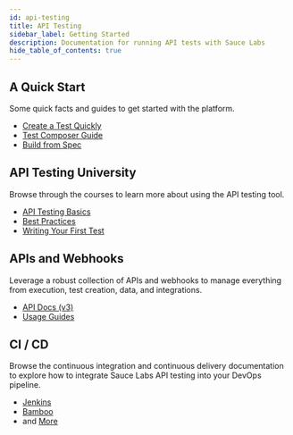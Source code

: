 ```yaml
---
id: api-testing
title: API Testing
sidebar_label: Getting Started
description: Documentation for running API tests with Sauce Labs
hide_table_of_contents: true
---
```


<div class="box-wrapper" markdown="1">
  <div class="box box1 card">
    <div class="container">
    <h2>A Quick Start</h2>
    <p>Some quick facts and guides to get started with the platform.</p>
    <ul>
        <li><a href="#">Create a Test Quickly</a></li>
        <li><a href="#">Test Composer Guide</a></li>
        <li><a href="#">Build from Spec</a></li>
    </ul>
    </div>
  </div>
  <div class="box box2 card">
    <div class="container">
    <h2>API Testing University</h2>
    <p>Browse through the courses to learn more about using the API testing tool.</p>
    <ul>
        <li><a href="#">API Testing Basics</a></li>
        <li><a href="#">Best Practices</a></li>
        <li><a href="#">Writing Your First Test</a></li>
    </ul>
    </div>
  </div>
  <div class="box box3 card">
    <div class="container">
    <h2>APIs and Webhooks</h2>
    <p>Leverage a robust collection of APIs and webhooks to manage everything from execution, test creation, data, and integrations.</p>
    <ul>
        <li><a href="#">API Docs (v3)</a></li>
        <li><a href="#">Usage Guides</a></li>
    </ul>
    </div>
  </div>
  <div class="box box4 card">
    <div class="container">
    <h2>CI / CD</h2>
    <p>Browse the continuous integration and continuous delivery documentation to explore how to integrate Sauce Labs API testing into your DevOps pipeline.</p>
    <ul>
        <li><a href="#">Jenkins</a></li>
        <li><a href="#">Bamboo</a></li>
        <li>and <a href="#">More</a></li>
    </ul>
    </div>
  </div>
</div>